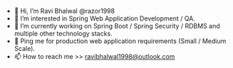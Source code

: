- 👋 Hi, I’m Ravi Bhalwal @razor1998
- 👀 I’m interested in Spring Web Application Development / QA.
- 🌱 I’m currently working on Spring Boot / Spring Security / RDBMS and multiple other technology stacks.
- 💞️ Ping me for production web application requirements (Small / Medium Scale).
- 📫 How to reach me >> ravibhalwal1998@outlook.com

<!---
razor1998/razor1998 is a ✨ special ✨ repository because its `README.md` (this file) appears on your GitHub profile.
You can click the Preview link to take a look at your changes.
--->
